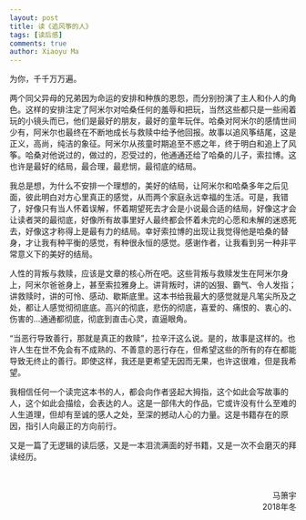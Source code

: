 ```yaml
---
layout: post
title: 读《追风筝的人》
tags: [读后感]
comments: true
author: Xiaoyu Ma
---
```


为你，千千万万遍。

两个同父异母的兄弟因为命运的安排和种族的恩怨，而分别扮演了主人和仆人的角色。这样的安排注定了阿米尔对哈桑任何的羞辱和把玩，当然这些都只是一些闹着玩的小镜头而已，他们是最好的朋友，最好的童年玩伴。哈桑对阿米尔的感情世间少有，阿米尔也最终在不断地成长与救赎中给予他回报。故事以追风筝结尾，这是正义，高尚，纯洁的象征。阿米尔从孩童时期追至不惑之年，终于明白和追上了风筝。哈桑对他说过的，做过的，忍受过的，他通通还给了哈桑的儿子，索拉博。这也许是最好的结局，最合理，最悲悯，最彻底的结局。
<!--more-->
我总是想，为什么不安排一个理想的，美好的结局，让阿米尔和哈桑多年之后见面，彼此明白对方心里真正的感觉，从而两个家庭永远幸福的生活。可是，我错了，好像只有当人怀着误解，怀着期望死去才会是小说最合适的结局，好像这才会让读者哭的最彻底，好像所有故事里好人最终都会怀着未完的心愿和未解的迷惑死去，好像这才称得上是最有力的结局。幸好索拉博的出现让我觉得他是哈桑的替身，才让我有种平衡的感觉，有种很永恒的感觉。感谢作者，让我看到另一种非平常意义下的美好的结局。

人性的背叛与救赎，应该是文章的核心所在吧。这些背叛与救赎发生在阿米尔身上，阿米尔爸爸身上，甚至索拉雅身上。讲背叛时，讲的凶狠、霸气、令人发指；讲救赎时，讲的可怜、感动、歇斯底里。这本书给我最大的感觉就是凡笔尖所及之处，都让人感觉彻彻底底。高兴的彻底，悲伤的彻底，喜爱的、痛恨的、衷心的、伤害的...通通都彻底，彻底到直击心灵，直逼眼角。

“当恶行导致善行，那就是真正的救赎”，拉辛汗这么说。是的，故事是这样的。也许人生在世不免会有不成熟的、不善意的恶行存在，但希望这些的所有的存在都能导致无终止的善行。即使这样，我还是更希望无因而无果，也许这很难，但是我希望。

我相信任何一个读完这本书的人，都会向作者竖起大拇指，这个如此会写故事的人，这个如此会描绘，会表达的人。这是一部伟大的作品，它或许没有什么至难的人生道理，但却有至诚的感人之处，至深的撼动人心的力量。这是书籍存在的原因，指引人向最正的方向前行。

又是一篇了无逻辑的读后感，又是一本泪流满面的好书籍，又是一次不会磨灭的拜读经历。

<br />
<br />

<div style="text-align: right"> 马箫宇 </div>
<div style="text-align: right"> 2018年冬 </div>
